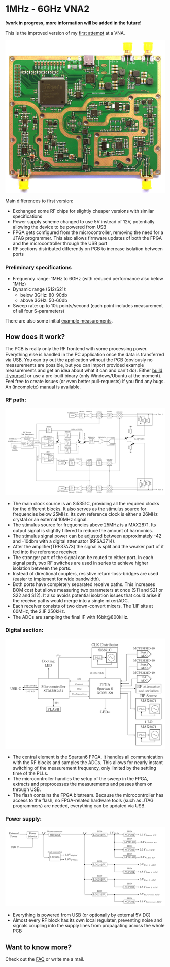 # 1MHz - 6GHz VNA2
**!work in progress, more information will be added in the future!**

This is the improved version of my [first attempt](https://www.github.com/jankae/VNA) at a VNA.

![](Documentation/Pictures/IMG_5449.jpg)

Main differences to first version:
* Exchanged some RF chips for slightly cheaper versions with similar specifications
* Power supply scheme changed to use 5V instead of 12V, potentially allowing the device to be powered from USB
* FPGA gets configured from the microcontroller, removing the need for a JTAG programmer. This also allows firmware updates of both the FPGA and the microcontroller through the USB port
* RF sections distributed differently on PCB to increase isolation between ports

### Preliminary specifications
* Frequency range: 1MHz to 6GHz (with reduced performance also below 1MHz)
* Dynamic range (S12/S21):
  * below 3GHz: 80-90db
  * above 3GHz: 50-60db
* Sweep rate: up to 10k points/second (each point includes measurement of all four S-parameters)

There are also some initial [example measurements](Documentation/Measurements).

## How does it work?
The PCB is really only the RF frontend with some processing power. Everything else is handled in the PC application once the data is transferred via USB. You can try out the application without the PCB (obviously no measurements are possible, but you can import provided example measurements and get an idea about what it can and can't do). Either [build it yourself](Documentation/DeveloperInfo/BuildAndFlash.md) or use a pre-built binary (only Windows/Ubuntu at the moment). Feel free to create issues (or even better pull-requests) if you find any bugs. An (incomplete) [manual](Documentation/UserManual/manual.pdf) is available.
### RF path:
![](Documentation/DeveloperInfo/RFBlockdiagram.svg)

* The main clock source is an Si5351C, providing all the required clocks for the different blocks. It also serves as the stimulus source for frequencies below 25MHz. Its own reference clock is either a 26MHz crystal or an external 10MHz signal.
* The stimulus source for frequencies above 25MHz is a MAX2871. Its output signal is slightly filtered to reduce the amount of harmonics.
* The stimulus signal power can be adjusted between approximately -42 and -10dbm with a digital attenuator (RFSA3714).
* After the amplifier(TRF37A73) the signal is split and the weaker part of it fed into the reference receiver.
* The stronger part of the signal can be routed to either port. In each signal path, two RF switches are used in series to achieve higher isolation between the ports.
* Instead of directional couplers, resistive return-loss-bridges are used (easier to implement for wide bandwidth).
* Both ports have completely separated receive paths. This increases BOM cost but allows measuring two parameters at once (S11 and S21 or S22 and S12). It also avoids potential isolation issues that could arise if the receive paths would merge into a single mixer/ADC.
* Each receiver consists of two down-convert mixers. The 1.IF sits at 60MHz, the 2.IF 250kHz.
* The ADCs are sampling the final IF with 16bit@800kHz.

### Digital section:
![](Documentation/DeveloperInfo/DigitalBlockdiagram.svg)

* The central element is the Spartan6 FPGA. It handles all communication with the RF blocks and samples the ADCs. This allows for nearly instant switching of the measurement frequency, only limited by the settling time of the PLLs.
* The microcontroller handles the setup of the sweep in the FPGA, extracts and preprocesses the measurements and passes them on through USB.
* The flash contains the FPGA bitstream. Because the microcontroller has access to the flash, no FPGA-related hardware tools (such as JTAG programmers) are needed, everything can be updated via USB.

### Power supply:
![](Documentation/DeveloperInfo/PowerBlockdiagram.svg)

* Everything is powered from USB (or optionally by external 5V DC)
* Almost every RF block has its own local regulater, preventing noise and signals coupling into the supply lines from propagating across the whole PCB

## Want to know more?
Check out the [FAQ](Documentation/FAQ.md) or write me a mail.
